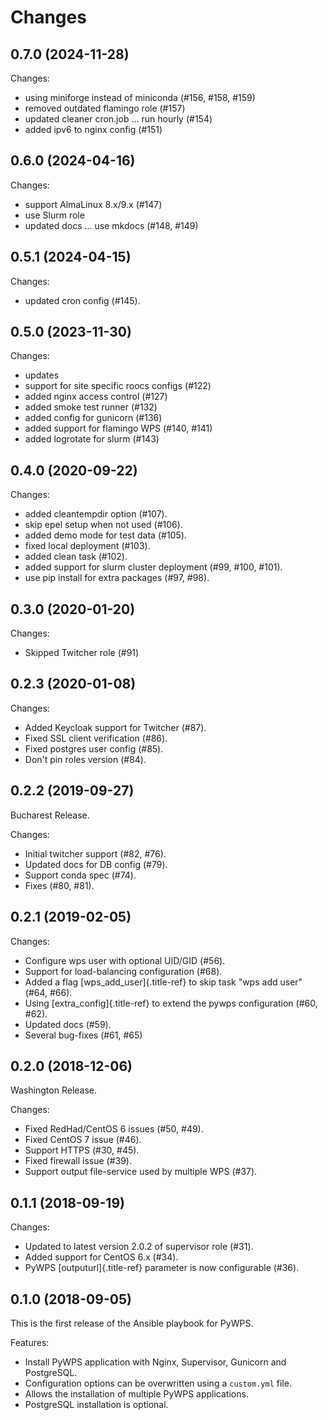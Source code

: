 # Changes

## 0.7.0 (2024-11-28)

Changes:

- using miniforge instead of miniconda (#156, #158, #159)
- removed outdated flamingo role (#157)
- updated cleaner cron.job ... run hourly (#154)
- added ipv6 to nginx config (#151)

## 0.6.0 (2024-04-16)

Changes:

- support AlmaLinux 8.x/9.x (#147)
- use Slurm role 
- updated docs ... use mkdocs (#148, #149)

## 0.5.1 (2024-04-15)

Changes:

-   updated cron config (#145).

## 0.5.0 (2023-11-30)

Changes:

-   updates
-   support for site specific roocs configs (#122)
-   added nginx access control (#127)
-   added smoke test runner (#132)
-   added config for gunicorn (#136)
-   added support for flamingo WPS (#140, #141)
-   added logrotate for slurm (#143)

## 0.4.0 (2020-09-22)

Changes:

-   added cleantempdir option (#107).
-   skip epel setup when not used (#106).
-   added demo mode for test data (#105).
-   fixed local deployment (#103).
-   added clean task (#102).
-   added support for slurm cluster deployment (#99, #100, #101).
-   use pip install for extra packages (#97, #98).

## 0.3.0 (2020-01-20)

Changes:

-   Skipped Twitcher role (#91)

## 0.2.3 (2020-01-08)

Changes:

-   Added Keycloak support for Twitcher (#87).
-   Fixed SSL client verification (#86).
-   Fixed postgres user config (#85).
-   Don\'t pin roles version (#84).

## 0.2.2 (2019-09-27)

Bucharest Release.

Changes:

-   Initial twitcher support (#82, #76).
-   Updated docs for DB config (#79).
-   Support conda spec (#74).
-   Fixes (#80, #81).

## 0.2.1 (2019-02-05)

Changes:

-   Configure wps user with optional UID/GID (#56).
-   Support for load-balancing configuration (#68).
-   Added a flag [wps_add_user]{.title-ref} to skip task \"wps add
    user\" (#64, #66).
-   Using [extra_config]{.title-ref} to extend the pywps configuration
    (#60, #62).
-   Updated docs (#59).
-   Several bug-fixes (#61, #65)

## 0.2.0 (2018-12-06)

Washington Release.

Changes:

-   Fixed RedHad/CentOS 6 issues (#50, #49).
-   Fixed CentOS 7 issue (#46).
-   Support HTTPS (#30, #45).
-   Fixed firewall issue (#39).
-   Support output file-service used by multiple WPS (#37).

## 0.1.1 (2018-09-19)

Changes:

-   Updated to latest version 2.0.2 of supervisor role (#31).
-   Added support for CentOS 6.x (#34).
-   PyWPS [outputurl]{.title-ref} parameter is now configurable (#36).

## 0.1.0 (2018-09-05)

This is the first release of the Ansible playbook for PyWPS.

Features:

-   Install PyWPS application with Nginx, Supervisor, Gunicorn and
    PostgreSQL.
-   Configuration options can be overwritten using a `custom.yml` file.
-   Allows the installation of multiple PyWPS applications.
-   PostgreSQL installation is optional.
